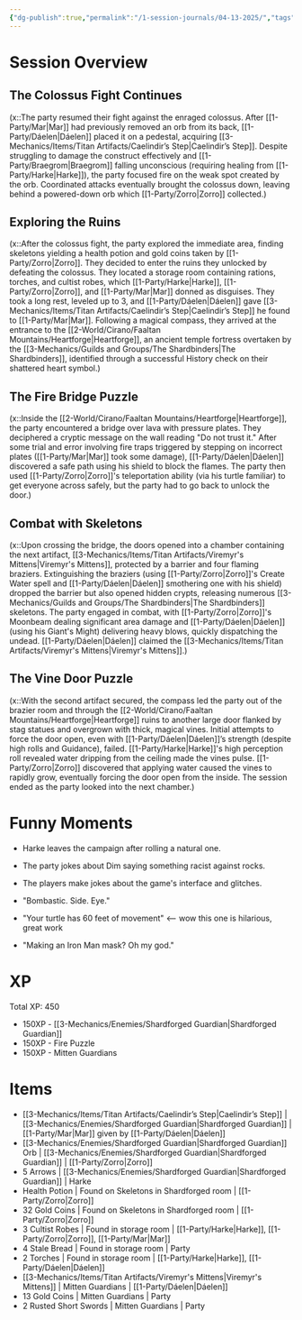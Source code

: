 ```yaml
---
{"dg-publish":true,"permalink":"/1-session-journals/04-13-2025/","tags":["journal"]}
---
```



# Session Overview

## The Colossus Fight Continues

(x::The party resumed their fight against the enraged colossus. After [[1-Party/Mar\|Mar]] had previously removed an orb from its back, [[1-Party/Dáelen\|Dáelen]] placed it on a pedestal, acquiring [[3-Mechanics/Items/Titan Artifacts/Caelindir’s Step\|Caelindir’s Step]]. Despite struggling to damage the construct effectively and [[1-Party/Braegrom\|Braegrom]] falling unconscious (requiring healing from [[1-Party/Harke\|Harke]]), the party focused fire on the weak spot created by the orb. Coordinated attacks eventually brought the colossus down, leaving behind a powered-down orb which [[1-Party/Zorro\|Zorro]] collected.)

## Exploring the Ruins

(x::After the colossus fight, the party explored the immediate area, finding skeletons yielding a health potion and gold coins taken by [[1-Party/Zorro\|Zorro]]. They decided to enter the ruins they unlocked by defeating the colossus. They located a storage room containing rations, torches, and cultist robes, which [[1-Party/Harke\|Harke]], [[1-Party/Zorro\|Zorro]], and [[1-Party/Mar\|Mar]] donned as disguises. They took a long rest, leveled up to 3, and [[1-Party/Dáelen\|Dáelen]] gave [[3-Mechanics/Items/Titan Artifacts/Caelindir’s Step\|Caelindir’s Step]] he found to [[1-Party/Mar\|Mar]]. Following a magical compass, they arrived at the entrance to the [[2-World/Cirano/Faaltan Mountains/Heartforge\|Heartforge]], an ancient temple fortress overtaken by the [[3-Mechanics/Guilds and Groups/The Shardbinders\|The Shardbinders]], identified through a successful History check on their shattered heart symbol.)

## The Fire Bridge Puzzle

(x::Inside the [[2-World/Cirano/Faaltan Mountains/Heartforge\|Heartforge]], the party encountered a bridge over lava with pressure plates. They deciphered a cryptic message on the wall reading "Do not trust it." After some trial and error involving fire traps triggered by stepping on incorrect plates ([[1-Party/Mar\|Mar]] took some damage), [[1-Party/Dáelen\|Dáelen]] discovered a safe path using his shield to block the flames. The party then used [[1-Party/Zorro\|Zorro]]'s teleportation ability (via his turtle familiar) to get everyone across safely, but the party had to go back to unlock the door.)

## Combat with Skeletons

(x::Upon crossing the bridge, the doors opened into a chamber containing the next artifact, [[3-Mechanics/Items/Titan Artifacts/Viremyr's Mittens\|Viremyr's Mittens]], protected by a barrier and four flaming braziers. Extinguishing the braziers (using [[1-Party/Zorro\|Zorro]]'s Create Water spell and [[1-Party/Dáelen\|Dáelen]] smothering one with his shield) dropped the barrier but also opened hidden crypts, releasing numerous [[3-Mechanics/Guilds and Groups/The Shardbinders\|The Shardbinders]] skeletons. The party engaged in combat, with [[1-Party/Zorro\|Zorro]]'s Moonbeam dealing significant area damage and [[1-Party/Dáelen\|Dáelen]] (using his Giant's Might) delivering heavy blows, quickly dispatching the undead. [[1-Party/Dáelen\|Dáelen]] claimed the [[3-Mechanics/Items/Titan Artifacts/Viremyr's Mittens\|Viremyr's Mittens]].)

## The Vine Door Puzzle

(x::With the second artifact secured, the compass led the party out of the brazier room and through the [[2-World/Cirano/Faaltan Mountains/Heartforge\|Heartforge]] ruins to another large door flanked by stag statues and overgrown with thick, magical vines. Initial attempts to force the door open, even with [[1-Party/Dáelen\|Dáelen]]’s strength (despite high rolls and Guidance), failed. [[1-Party/Harke\|Harke]]'s high perception roll revealed water dripping from the ceiling made the vines pulse. [[1-Party/Zorro\|Zorro]] discovered that applying water caused the vines to rapidly grow, eventually forcing the door open from the inside. The session ended as the party looked into the next chamber.)

# Funny Moments

- Harke leaves the campaign after rolling a natural one.

- The party jokes about Dim saying something racist against rocks.

- The players make jokes about the game's interface and glitches.

- "Bombastic. Side. Eye."

- "Your turtle has 60 feet of movement" <-- wow this one is hilarious, great work

- "Making an Iron Man mask? Oh my god."

# XP

Total XP: 450

- 150XP - [[3-Mechanics/Enemies/Shardforged Guardian\|Shardforged Guardian]]
- 150XP - Fire Puzzle
- 150XP - Mitten Guardians

# Items

- [[3-Mechanics/Items/Titan Artifacts/Caelindir’s Step\|Caelindir’s Step]] | [[3-Mechanics/Enemies/Shardforged Guardian\|Shardforged Guardian]] | [[1-Party/Mar\|Mar]] given by [[1-Party/Dáelen\|Dáelen]]
- [[3-Mechanics/Enemies/Shardforged Guardian\|Shardforged Guardian]] Orb | [[3-Mechanics/Enemies/Shardforged Guardian\|Shardforged Guardian]] | [[1-Party/Zorro\|Zorro]]
- 5 Arrows | [[3-Mechanics/Enemies/Shardforged Guardian\|Shardforged Guardian]] | Harke
- Health Potion | Found on Skeletons in Shardforged room | [[1-Party/Zorro\|Zorro]]
- 32 Gold Coins | Found on Skeletons in Shardforged room | [[1-Party/Zorro\|Zorro]]
- 3 Cultist Robes | Found in storage room | [[1-Party/Harke\|Harke]], [[1-Party/Zorro\|Zorro]], [[1-Party/Mar\|Mar]]
- 4 Stale Bread | Found in storage room | Party
- 2 Torches | Found in storage room | [[1-Party/Harke\|Harke]], [[1-Party/Dáelen\|Dáelen]]
- [[3-Mechanics/Items/Titan Artifacts/Viremyr's Mittens\|Viremyr's Mittens]] | Mitten Guardians | [[1-Party/Dáelen\|Dáelen]]
- 13 Gold Coins | Mitten Guardians | Party
- 2 Rusted Short Swords | Mitten Guardians | Party
